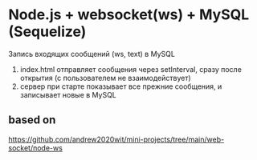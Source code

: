 # Node.js + websocket(ws) + MySQL (Sequelize)

Запись входящих сообщений (ws, text) в MySQL

1. index.html отправляет сообщения через setInterval, сразу после открытия (с пользователем не взаимодействует)
2. сервер при старте показывает все прежние сообщения, и записывает новые в MySQL

## based on

https://github.com/andrew2020wit/mini-projects/tree/main/web-socket/node-ws
